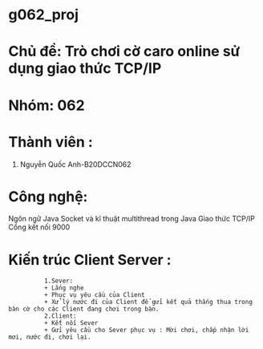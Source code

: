 # g062_proj
# Chủ đề: Trò chơi cờ caro online sử dụng giao thức TCP/IP
# Nhóm: 062
# Thành viên : 
1. Nguyễn Quốc Anh-B20DCCN062
# Công nghệ: 
Ngôn ngữ Java
Socket và kĩ thuật multithread trong Java 
Giao thức TCP/IP
Cổng kết nối 9000
# Kiến trúc Client Server : 
              1.Sever:
              + Lắng nghe
              + Phục vụ yêu cầu của Client
              + Xử lý nước đi của Client để gửi kết quả thắng thua trong bàn cờ cho các Client đang chơi trong bàn.
              2.Client:
              + Kết nối Sever
              + Gửi yêu cầu cho Sever phục vụ : Mời chơi, chấp nhận lời mơi, nước đi, chơi lại.
              
